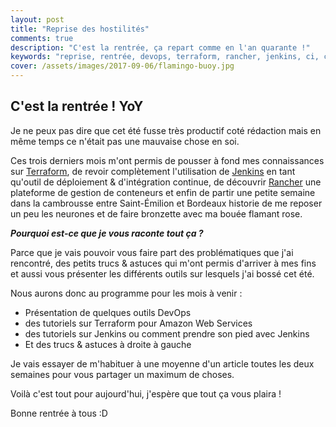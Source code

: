 ```yaml
---
layout: post
title: "Reprise des hostilités"
comments: true
description: "C'est la rentrée, ça repart comme en l'an quarante !"
keywords: "reprise, rentrée, devops, terraform, rancher, jenkins, ci, cd, trucs & astuces"
cover: /assets/images/2017-09-06/flamingo-buoy.jpg
---
```


## C'est la rentrée ! YoY

Je ne peux pas dire que cet été fusse très productif coté rédaction mais en même temps ce n'était pas une mauvaise chose en soi.

Ces trois derniers mois m'ont permis de pousser à fond mes connaissances sur [Terraform](https://terraform.io), de revoir complètement l'utilisation de [Jenkins](https://jenkins.io) en tant qu'outil de déploiement & d'intégration continue, de découvrir [Rancher](https://rancher.com) une plateforme de gestion de conteneurs et enfin de partir une petite semaine dans la cambrousse entre Saint-Émilion et Bordeaux historie de me reposer un peu les neurones et de faire bronzette avec ma bouée flamant rose.

***Pourquoi est-ce que je vous raconte tout ça ?***

Parce que je vais pouvoir vous faire part des problématiques que j'ai rencontré, des petits trucs & astuces qui m'ont permis d'arriver à mes fins et aussi vous présenter les différents outils sur lesquels j'ai bossé cet été.

Nous aurons donc au programme pour les mois à venir :
- Présentation de quelques outils DevOps
- des tutoriels sur Terraform pour Amazon Web Services
- des tutoriels sur Jenkins ou comment prendre son pied avec Jenkins
- Et des trucs & astuces à droite à gauche

Je vais essayer de m'habituer à une moyenne d'un article toutes les deux semaines pour vous partager un maximum de choses.

Voilà c'est tout pour aujourd'hui, j'espère que tout ça vous plaira !

Bonne rentrée à tous :D
